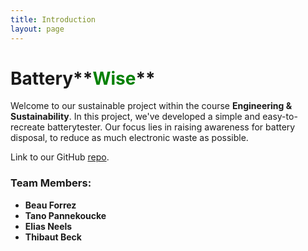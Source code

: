 ```yaml
---
title: Introduction
layout: page
---
```


# Battery**<span style="color:green;">Wise</span>**

Welcome to our sustainable project within the course **Engineering & Sustainability**. In this project, we've developed a simple and easy-to-recreate batterytester. Our focus lies in raising awareness for battery disposal, to reduce as much electronic waste as possible.

Link to our GitHub [repo](https://github.com/BatteryWise/batterywise/tree/main).

### Team Members:
- **Beau Forrez**
- **Tano Pannekoucke**
- **Elias Neels**
- **Thibaut Beck**
